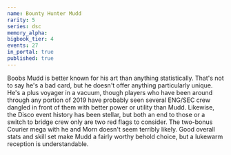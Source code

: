 ```yaml
---
name: Bounty Hunter Mudd
rarity: 5
series: dsc
memory_alpha:
bigbook_tier: 4
events: 27
in_portal: true
published: true
---
```


Boobs Mudd is better known for his art than anything statistically. That's not to say he's a bad card, but he doesn't offer anything particularly unique. He's a plus voyager in a vacuum, though players who have been around through any portion of 2019 have probably seen several ENG/SEC crew dangled in front of them with better power or utility than Mudd. Likewise, the Disco event history has been stellar, but both an end to those or a switch to bridge crew only are two red flags to consider. The two-bonus Courier mega with he and Morn doesn't seem terribly likely. Good overall stats and skill set make Mudd a fairly worthy behold choice, but a lukewarm reception is understandable.
